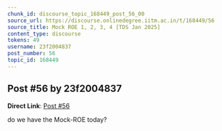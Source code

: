 ```yaml
---
chunk_id: discourse_topic_168449_post_56_00
source_url: https://discourse.onlinedegree.iitm.ac.in/t/168449/56
source_title: Mock ROE 1, 2, 3, 4 [TDS Jan 2025]
content_type: discourse
tokens: 49
username: 23f2004837
post_number: 56
topic_id: 168449
---
```


## Post #56 by 23f2004837

**Direct Link**: [Post #56](https://discourse.onlinedegree.iitm.ac.in/t/168449/56)

do we have the Mock-ROE today?
